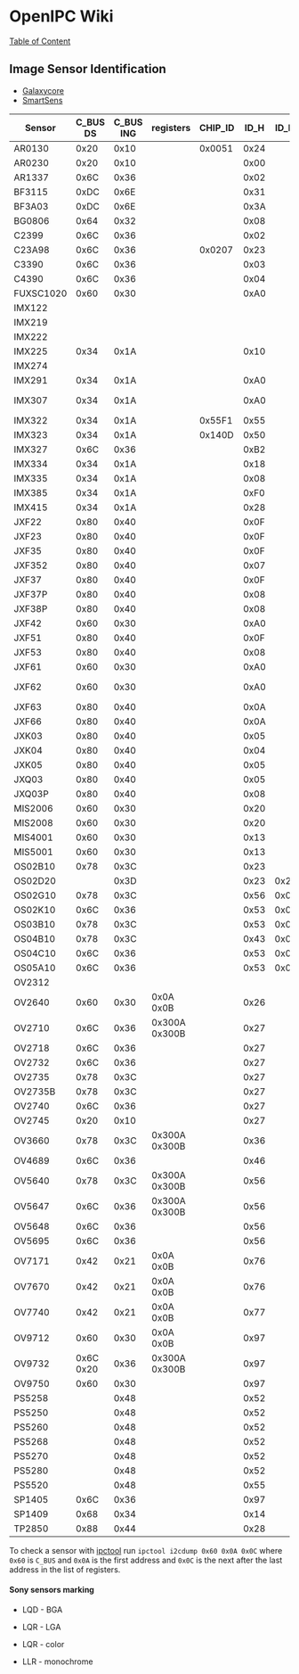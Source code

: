 # OpenIPC Wiki
[Table of Content](../../README.md)

Image Sensor Identification
---------------------------
- [Galaxycore](galaxycore/sensor.md)
- [SmartSens](smartsens/sensor.md)

| Sensor    | C_BUS DS  | C_BUS ING | registers     | CHIP_ID | ID_H | ID_M | ID_L |   FPS |    W |    H |   Wa |   Ha |   Size |  Pixel |  Sensitivity | SNR  | DR   | Technology | Manuf. | References                                                                                                                                                                                                                                                                                     |
|-----------|-----------|-----------|---------------|---------|------|------|------|------:|-----:|-----:|-----:|-----:|-------:|-------:|-------------:|------|------|------------|--------|------------------------------------------------------------------------------------------------------------------------------------------------------------------------------------------------------------------------------------------------------------------------------------------------|
| AR0130    | 0x20      | 0x10      |               | 0x0051  | 0x24 |      | 0x02 |  5~60 | 1650 | 1212 | 1280 |  960 | 1/3.0" | 3.75µm |              |      |      |            |        | [T20](https://github.com/themactep/openingenic/blob/master/kernel/sensors/t20/ar0130/ar0130.c)                                                                                                                                                                                                 |
| AR0230    | 0x20      | 0x10      |               |         | 0x00 |      | 0x56 |  5~60 | 1944 | 1116 | 1928 | 1088 | 1/2.7" | 3.00µm |              |      |      |            |        | [T20](https://github.com/themactep/openingenic/blob/master/kernel/sensors/t20/ar0230/ar0230.c)                                                                                                                                                                                                 |
| AR1337    | 0x6C      | 0x36      |               |         | 0x02 |      | 0x53 |  5~60 | 1920 | 1080 | 4208 | 3102 | 1/3.2" | 1.10µm |              |      |      |            |        |                                                                                                                                                                                                                                                                                                |
| BF3115    | 0xDC      | 0x6E      |               |         | 0x31 |      | 0x16 |    60 | 1293 |  733 | 1980 |  750 | 1/3.0" | 4.20µm |              |      |      |            |        | [T20](https://github.com/themactep/openingenic/blob/master/kernel/sensors/t20/bf3115/bf3115.c)                                                                                                                                                                                                 |         
| BF3A03    | 0xDC      | 0x6E      |               |         | 0x3A |      | 0x03 | 10~25 |  816 |  510 |      |      |        |        |              |      |      |            |        |                                                                                                                                                                                                                                                                                                |
| BG0806    | 0x64      | 0x32      |               |         | 0x08 |      | 0x06 |  5~30 | 2222 | 1350 |      |      |        |        |              |      |      |            |        | [T20](https://github.com/themactep/openingenic/blob/master/kernel/sensors/t20/bg0806/bg0806.c), [T30](https://github.com/themactep/openingenic/blob/master/kernel/sensors/t30/bg0806/bg0806.c)                                                                                                 |
| C2399     | 0x6C      | 0x36      |               |         | 0x02 |      | 0x0B |  5~30 | 1920 | 1080 |      |      |        |        |              |      |      |            |        |                                                                                                                                                                                                                                                                                                |
| C23A98    | 0x6C      | 0x36      |               | 0x0207  | 0x23 |      | 0x98 |  5~30 | 2270 | 1324 |      |      |        |        |              |      |      |            |        |                                                                                                                                                                                                                                                                                                |
| C3390     | 0x6C      | 0x36      |               |         | 0x03 |      | 0x01 |  5~30 | 2560 | 1440 |      |      |        |        |              |      |      |            |        |                                                                                                                                                                                                                                                                                                |
| C4390     | 0x6C      | 0x36      |               |         | 0x04 |      | 0x01 |  5~30 | 2856 | 1766 |      |      |        |        |              |      |      |            |        |                                                                                                                                                                                                                                                                                                |
| FUXSC1020 | 0x60      | 0x30      |               |         | 0xA0 |      | 0x42 |  5~25 | 1980 |  750 |      |      |        |        |              |      |      |            |        | [T20](https://github.com/themactep/openingenic/blob/master/kernel/sensors/t20/fuxsc1020/fuxsc1020.c), [T30](https://github.com/themactep/openingenic/blob/master/kernel/sensors/t30/fuxsc1020/fuxsc1020.c)                                                                                     |
| IMX122    |           |           |               |         |      |      |      |       |      |      |      |      |        |        |              |      |      |            |        |                                                                                                                                                                                                                                                                                                |
| IMX219    |           |           |               |         |      |      |      |       |      |      |      |      |        |        |              |      |      |            |        |                                                                                                                                                                                                                                                                                                |
| IMX222    |           |           |               |         |      |      |      |       |      |      |      |      |        |        |              |      |      |            |        |                                                                                                                                                                                                                                                                                                |
| IMX225    | 0x34      | 0x1A      |               |         | 0x10 |      | 0x01 | 10~30 | 1305 |  977 |      |      |        |        |              |      |      |            |        | [T20](https://github.com/themactep/openingenic/blob/master/kernel/sensors/t20/imx225/imx225.c)                                                                                                                                                                                                 |
| IMX274    |           |           |               |         |      |      |      |       |      |      |      |      |        |        |              |      |      |            |        |                                                                                                                                                                                                                                                                                                |
| IMX291    | 0x34      | 0x1A      |               |         | 0xA0 |      | 0xB2 | 15~30 | 2640 | 1125 |      |      |        |        |              |      |      |            |        | [T20](https://github.com/themactep/openingenic/blob/master/kernel/sensors/t20/imx291/imx291.c), [T30](https://github.com/themactep/openingenic/blob/master/kernel/sensors/t30/imx291/imx291.c)                                                                                                 |
| IMX307    | 0x34      | 0x1A      |               |         | 0xA0 |      | 0xB2 | 10~30 | 2200 | 1125 |      |      |        |        |              |      |      |            |        | [T30](https://github.com/themactep/openingenic/blob/master/kernel/sensors/t30/imx307/imx307.c), [T31](https://github.com/themactep/openingenic/blob/master/kernel/sensors/t31/imx307/imx307.c), [T40](https://github.com/themactep/openingenic/blob/master/kernel/sensors/t40/imx307/imx307.c) |
| IMX322    | 0x34      | 0x1A      |               | 0x55F1  | 0x55 |      | 0xEC |  5~30 | 1984 | 1125 |      |      |        |        |              |      |      |            |        | [T20](https://github.com/themactep/openingenic/blob/master/kernel/sensors/t20/imx322/imx322.c)                                                                                                                                                                                                 |
| IMX323    | 0x34      | 0x1A      |               | 0x140D  | 0x50 |      | 0x00 |  5~30 | 2200 | 1350 |      |      |        |        |              |      |      |            |        | [T20](https://github.com/themactep/openingenic/blob/master/kernel/sensors/t20/imx323/imx323.c), [T30](https://github.com/themactep/openingenic/blob/master/kernel/sensors/t30/imx323/imx323.c)                                                                                                 |
| IMX327    | 0x6C      | 0x36      |               |         | 0xB2 |      | 0x01 |  5~25 | 2136 | 2781 |      |      |        |        |              |      |      |            |        | [T30](https://github.com/themactep/openingenic/blob/master/kernel/sensors/t30/imx327/imx327.c)                                                                                                                                                                                                 |
| IMX334    | 0x34      | 0x1A      |               |         | 0x18 |      | 0x08 |    30 | 2250 | 1100 |      |      |        |        |              |      |      |            |        | [T40](https://github.com/themactep/openingenic/blob/master/kernel/sensors/t40/imx334/imx334.c)                                                                                                                                                                                                 |
| IMX335    | 0x34      | 0x1A      |               |         | 0x08 |      | 0x00 |  5~25 | 1200 | 4125 |      |      |        |        |              |      |      |            |        | [T30](https://github.com/themactep/openingenic/blob/master/kernel/sensors/t30/imx335/imx335.c), [T40](https://github.com/themactep/openingenic/blob/master/kernel/sensors/t40/imx335/imx335.c)                                                                                                 |
| IMX385    | 0x34      | 0x1A      |               |         | 0xF0 |      | 0x00 |  5~30 | 2200 | 1125 |      |      |        |        |              |      |      |            |        | [T30](https://github.com/themactep/openingenic/blob/master/kernel/sensors/t30/imx385/imx385.c)                                                                                                                                                                                                 |
| IMX415    | 0x34      | 0x1A      |               |         | 0x28 |      | 0x23 |    30 | 3865 | 2191 |      |      |        |        |              |      |      |            |        | [T40](https://github.com/themactep/openingenic/blob/master/kernel/sensors/t40/imx415/imx415.c)                                                                                                                                                                                                 | 
| JXF22     | 0x80      | 0x40      |               |         | 0x0F |      | 0x22 |  5~30 | 2400 | 1350 |      |      |        |        |              |      |      |            |        | [T20](https://github.com/themactep/openingenic/blob/master/kernel/sensors/t20/jxf22/jxf22.c), [T30](https://github.com/themactep/openingenic/blob/master/kernel/sensors/t30/jxf22/jxf22.c)                                                                                                     |
| JXF23     | 0x80      | 0x40      |               |         | 0x0F |      | 0x23 |  5~30 | 2560 | 1350 |      |      |        |        |              |      |      |            |        | [T20](https://github.com/themactep/openingenic/blob/master/kernel/sensors/t20/jxf23/jxf23.c), [T30](https://github.com/themactep/openingenic/blob/master/kernel/sensors/t30/jxf23/jxf23.c)                                                                                                     |
| JXF35     | 0x80      | 0x40      |               |         | 0x0F |      | 0x35 |  5~30 | 2560 | 1350 |      |      |        |        |              |      |      |            |        |                                                                                                                                                                                                                                                                                                |
| JXF352    | 0x80      | 0x40      |               |         | 0x07 |      | 0x01 |  5~30 | 1920 | 1080 |      |      |        |        |              |      |      |            |        |                                                                                                                                                                                                                                                                                                |
| JXF37     | 0x80      | 0x40      |               |         | 0x0F |      | 0x37 |  5~30 | 2400 | 1440 |      |      |        |        |              |      |      |            |        | [T31](https://github.com/themactep/openingenic/blob/master/kernel/sensors/t31/jxf37/jxf37.c)                                                                                                                                                                                                   |
| JXF37P    | 0x80      | 0x40      |               |         | 0x08 |      | 0x41 |  5~30 | 1920 | 1080 |      |      |        |        |              |      |      |            |        |                                                                                                                                                                                                                                                                                                |
| JXF38P    | 0x80      | 0x40      |               |         | 0x08 |      | 0x44 |  5~15 | 2560 | 2250 |      |      |        |        |              |      |      |            |        |                                                                                                                                                                                                                                                                                                |
| JXF42     | 0x60      | 0x30      |               |         | 0xA0 |      | 0x42 |  5~30 | 1920 | 1080 |      |      |        |        |              |      |      |            |        | [T20](https://github.com/themactep/openingenic/blob/master/kernel/sensors/t20/jxh42/jxh42.c)                                                                                                                                                                                                   |
| JXF51     | 0x80      | 0x40      |               |         | 0x0F |      | 0x51 |  5~30 | 1920 | 1080 |      |      |        |        |              |      |      |            |        |                                                                                                                                                                                                                                                                                                |
| JXF53     | 0x80      | 0x40      |               |         | 0x08 |      | 0x42 |  5~30 | 1920 | 1080 |      |      |        |        |              |      |      |            |        |                                                                                                                                                                                                                                                                                                |
| JXF61     | 0x60      | 0x30      |               |         | 0xA0 |      | 0x61 |  5~30 | 1600 |  900 |      |      |        |        |              |      |      |            |        | [T20](https://github.com/themactep/openingenic/blob/master/kernel/sensors/t20/jxh61/jxh61.c)                                                                                                                                                                                                   |
| JXF62     | 0x60      | 0x30      |               |         | 0xA0 |      | 0x62 |  5~30 | 1600 |  900 |      |      |        |        |              |      |      |            |        | [T20](https://github.com/themactep/openingenic/blob/master/kernel/sensors/t20/jxh62/jxh62.c), [T30](https://github.com/themactep/openingenic/blob/master/kernel/sensors/t30/jxh62/jxh62.c), [T31](https://github.com/themactep/openingenic/blob/master/kernel/sensors/t31/jxh62/jxh62.c)       |
| JXF63     | 0x80      | 0x40      |               |         | 0x0A |      | 0x63 |  5~30 | 1280 |  720 |      |      |        |        |              |      |      |            |        |                                                                                                                                                                                                                                                                                                |
| JXF66     | 0x80      | 0x40      |               |         | 0x0A |      | 0x66 |  5~30 | 1280 |  960 |      |      |        |        |              |      |      |            |        |                                                                                                                                                                                                                                                                                                |
| JXK03     | 0x80      | 0x40      |               |         | 0x05 |      | 0x03 |  5~15 | 2880 | 2000 |      |      |        |        |              |      |      |            |        | [T30](https://github.com/themactep/openingenic/blob/master/kernel/sensors/t30/jxk03/jxk03.c)                                                                                                                                                                                                   |
| JXK04     | 0x80      | 0x40      |               |         | 0x04 |      | 0x04 |  5~30 | 2560 | 1440 |      |      |        |        |              |      |      |            |        | [T40](https://github.com/themactep/openingenic/blob/master/kernel/sensors/t40/jxk04/jxk04.c)                                                                                                                                                                                                   |
| JXK05     | 0x80      | 0x40      |               |         | 0x05 |      | 0x05 |  5~25 | 2800 | 2000 |      |      |        |        |              |      |      |            |        |                                                                                                                                                                                                                                                                                                |
| JXQ03     | 0x80      | 0x40      |               |         | 0x05 |      | 0x07 |  5~30 | 3600 | 1600 |      |      |        |        |              |      |      |            |        | [T31](https://github.com/themactep/openingenic/blob/master/kernel/sensors/t31/jxq03/jxq03.c)                                                                                                                                                                                                   |
| JXQ03P    | 0x80      | 0x40      |               |         | 0x08 |      | 0x43 |  5~30 | 2304 | 1296 |      |      |        |        |              |      |      |            |        | [T31](https://github.com/themactep/openingenic/blob/master/kernel/sensors/t31/jxq03p/jxq03p.c)                                                                                                                                                                                                 |
| MIS2006   | 0x60      | 0x30      |               |         | 0x20 |      | 0x06 |  5~30 | 2133 | 1125 |      |      |        |        |              |      |      |            |        |                                                                                                                                                                                                                                                                                                |
| MIS2008   | 0x60      | 0x30      |               |         | 0x20 |      | 0x08 |  5~30 | 1920 | 1080 |      |      |        |        |              |      |      |            |        |                                                                                                                                                                                                                                                                                                |
| MIS4001   | 0x60      | 0x30      |               |         | 0x13 |      | 0x11 |  5~30 | 2560 | 1440 |      |      |        |        |              |      |      |            |        |                                                                                                                                                                                                                                                                                                |
| MIS5001   | 0x60      | 0x30      |               |         | 0x13 |      | 0x11 |  5~30 | 2560 | 1440 |      |      |        |        |              |      |      |            |        |                                                                                                                                                                                                                                                                                                |
| OS02B10   | 0x78      | 0x3C      |               |         | 0x23 |      | 0x08 |  5~30 | 1234 | 1361 |      |      |        |        |              |      |      |            |        | [T30](https://github.com/themactep/openingenic/blob/master/kernel/sensors/t30/os02b10/os02b10.c)                                                                                                                                                                                               |
| OS02D20   |           | 0x3D      |               |         | 0x23 | 0x29 | 0x02 |  5~60 | 2006 | 1103 |      |      |        |        |              |      |      |            |        |                                                                                                                                                                                                                                                                                                |
| OS02G10   | 0x78      | 0x3C      |               |         | 0x56 | 0x02 | 0x47 |  5~30 | 1920 | 1080 |      |      |        |        |              |      |      |            |        |                                                                                                                                                                                                                                                                                                |
| OS02K10   | 0x6C      | 0x36      |               |         | 0x53 | 0x02 | 0x43 | 5~120 | 1440 | 5000 |      |      |        |        |              |      |      |            |        |                                                                                                                                                                                                                                                                                                |
| OS03B10   | 0x78      | 0x3C      |               |         | 0x53 | 0x03 | 0x42 |  5~30 | 2304 | 1296 |      |      |        |        |              |      |      |            |        |                                                                                                                                                                                                                                                                                                |
| OS04B10   | 0x78      | 0x3C      |               |         | 0x43 | 0x08 | 0x01 |  5~30 | 1584 | 1818 |      |      |        |        |              |      |      |            |        |                                                                                                                                                                                                                                                                                                |
| OS04C10   | 0x6C      | 0x36      |               |         | 0x53 | 0x04 | 0x43 |  5~60 | 2140 | 1574 |      |      |        |        |              |      |      |            |        |                                                                                                                                                                                                                                                                                                |
| OS05A10   | 0x6C      | 0x36      |               |         | 0x53 | 0x05 | 0x41 |  5~30 | 3696 | 2337 |      |      |        |        |              |      |      |            |        | [T30](https://github.com/themactep/openingenic/blob/master/kernel/sensors/t30/os05a10/os05a10.c)                                                                                                                                                                                               |
| OV2312    |           |           |               |         |      |      |      |       | 1600 | 1300 |      |      | 1/2.9" | 3.00µm |              |      |      |            |        |                                                                                                                                                                                                                                                                                                |
| OV2640    | 0x60      | 0x30      | 0x0A 0x0B     |         | 0x26 |      | 0x41 |    15 | 1632 | 1232 | 1600 | 1200 | 1/4.0" | 2.20µm | 0.600V/lux.s | 40dB | 50dB |            |        |                                                                                                                                                                                                                                                                                                |
| OV2710    | 0x6C      | 0x36      | 0x300A 0x300B |         | 0x27 |      | 0x10 |    30 | 1952 | 1092 | 1920 | 1080 | 1/2.7" | 3.00µm | 3.700V/lux.s | 40dB | 69dB |            |        | [T20](https://github.com/themactep/openingenic/blob/master/kernel/sensors/t20/ov2710/ov2710.c)                                                                                                                                                                                                 |
| OV2718    | 0x6C      | 0x36      |               |         | 0x27 |      | 0x70 |  5~30 | 2212 | 1516 |      |      |        |        |              |      |      |            |        | [T30](https://github.com/themactep/openingenic/blob/master/kernel/sensors/t30/ov2718/ov2718.c)                                                                                                                                                                                                 |
| OV2732    | 0x6C      | 0x36      |               |         | 0x27 |      | 0x32 |  5~30 | 1264 | 1420 |      |      |        |        |              |      |      |            |        | [T30](https://github.com/themactep/openingenic/blob/master/kernel/sensors/t30/ov2732/ov2732.c)                                                                                                                                                                                                 |
| OV2735    | 0x78      | 0x3C      |               |         | 0x27 |      | 0x35 |  5~30 | 2106 | 1595 |      |      |        |        |              |      |      |            |        | [T30](https://github.com/themactep/openingenic/blob/master/kernel/sensors/t30/ov2735/ov2735.c)                                                                                                                                                                                                 |
| OV2735B   | 0x78      | 0x3C      |               |         | 0x27 |      | 0x35 |  5~30 | 2106 | 1595 |      |      |        |        |              |      |      |            |        | [T30](https://github.com/themactep/openingenic/blob/master/kernel/sensors/t30/ov2735b/ov2735b.c)                                                                                                                                                                                               |
| OV2740    | 0x6C      | 0x36      |               |         | 0x27 |      | 0x40 |  5~30 | 1920 | 1080 |      |      |        |        |              |      |      |            |        |                                                                                                                                                                                                                                                                                                |
| OV2745    | 0x20      | 0x10      |               |         | 0x27 |      | 0x40 |  5~30 | 1928 | 1088 |      |      |        |        |              |      |      |            |        |                                                                                                                                                                                                                                                                                                |
| OV3660    | 0x78      | 0x3C      | 0x300A 0x300B |         | 0x36 |      | 0x60 |    15 | 2080 | 1548 | 2048 | 1536 |   1/5" | 1.40µm | 0.670V/lux.s | 34dB | 70dB |
| OV4689    | 0x6C      | 0x36      |               |         | 0x46 |      | 0x88 |  5~25 | 2125 | 1556 |      |      |        |        |              |      |      |            |        | [T20](https://github.com/themactep/openingenic/blob/master/kernel/sensors/t20/ov4689/ov4689.c), [T30](https://github.com/themactep/openingenic/blob/master/kernel/sensors/t30/ov4689/ov4689.c)                                                                                                 |
| OV5640    | 0x78      | 0x3C      | 0x300A 0x300B |         | 0x56 |      | 0x40 |    15 | 2624 | 1964 | 2592 | 1944 |   1/4" | 1.40µm | 0.600V/lux.s | 36dB | 68dB |            |        |                                                                                                                                                                                                                                                                                                |
| OV5647    | 0x6C      | 0x36      | 0x300A 0x300B |         | 0x56 |      | 0x47 | 10~15 | 2624 | 1956 | 2592 | 1944 |   1/4" | 1.40µm |              |      |      |            |        |                                                                                                                                                                                                                                                                                                |
| OV5648    | 0x6C      | 0x36      |               |         | 0x56 |      | 0x48 | 10~15 | 2816 | 1984 |      |      |        |        |              |      |      |            |        | [T30](https://github.com/themactep/openingenic/blob/master/kernel/sensors/t30/ov5648/ov5648.c)                                                                                                                                                                                                 |
| OV5695    | 0x6C      | 0x36      |               |         | 0x56 |      | 0x95 |  5~60 | 1920 | 1080 |      |      |        |        |              |      |      |            |        |                                                                                                                                                                                                                                                                                                |
| OV7171    | 0x42      | 0x21      | 0x0A 0x0B     |         | 0x76 |      | 0x73 |    30 |  656 |  488 |  640 |  480 |   1/6" | 3.60µm | 1.300V/lux.s | 46dB | 52dB |            |        |                                                                                                                                                                                                                                                                                                |
| OV7670    | 0x42      | 0x21      | 0x0A 0x0B     |         | 0x76 |      | 0x70 |    30 |  656 |  488 |  640 |  480 |   1/6" | 3.60µm | 1.100V/lux.s | 40dB |      |            |        |                                                                                                                                                                                                                                                                                                |
| OV7740    | 0x42      | 0x21      | 0x0A 0x0B     |         | 0x77 |      | 0x40 |    60 |  656 |  488 |  640 |  480 |   1/5" | 4.20µm | 1.100V/lux.s | 40dB |      |            |        |                                                                                                                                                                                                                                                                                                |
| OV9712    | 0x60      | 0x30      | 0x0A 0x0B     |         | 0x97 |      | 0x11 |    30 | 1296 |  818 | 1280 |  800 |   1/4" | 3.00µm | 3.300V/lux.s | 39dB | 69dB |            |        | [T20](https://github.com/themactep/openingenic/blob/master/kernel/sensors/t20/ov9712/ov9712.c)                                                                                                                                                                                                 |
| OV9732    | 0x6C 0x20 | 0x36      | 0x300A 0x300B |         | 0x97 |      | 0x32 |    30 | 1296 |  736 | 1280 |  720 |   1/4" | 3.00µm | 2.066V/lux.s | 39dB | 72dB |            |        | [T20](https://github.com/themactep/openingenic/blob/master/kernel/sensors/t20/ov9732/ov9732.c)                                                                                                                                                                                                 |
| OV9750    | 0x60      | 0x30      |               |         | 0x97 |      | 0x50 |  5~30 | 1943 |  988 |      |      |        |        |              |      |      |            |        | [T20](https://github.com/themactep/openingenic/blob/master/kernel/sensors/t20/ov9750/ov9750.c)                                                                                                                                                                                                 |
| PS5258    |           | 0x48      |               |         | 0x52 |      | 0x58 |  5~30 | 2560 | 1920 |      |      |        |        |              |      |      |            |        |                                                                                                                                                                                                                                                                                                |
| PS5250    |           | 0x48      |               |         | 0x52 |      | 0x50 |  5~30 | 2252 | 1349 |      |      |        |        |              |      |      |            |        | [T30](https://github.com/themactep/openingenic/blob/master/kernel/sensors/t30/ps5250/ps5250.c)                                                                                                                                                                                                 |
| PS5260    |           | 0x48      |               |         | 0x52 |      | 0x60 |  5~15 | 2252 | 1125 |      |      |        |        |              |      |      |            |        | [T30](https://github.com/themactep/openingenic/blob/master/kernel/sensors/t30/ps5260/ps5260.c)                                                                                                                                                                                                 |
| PS5268    |           | 0x48      |               |         | 0x52 |      | 0x68 |  5~30 | 2560 | 1920 |      |      |        |        |              |      |      |            |        |                                                                                                                                                                                                                                                                                                |
| PS5270    |           | 0x48      |               |         | 0x52 |      | 0x70 |  5~20 | 1592 | 1820 |      |      |        |        |              |      |      |            |        | [T30](https://github.com/themactep/openingenic/blob/master/kernel/sensors/t30/ps5270/ps5270.c)                                                                                                                                                                                                 |
| PS5280    |           | 0x48      |               |         | 0x52 |      | 0x80 |  5~30 | 2250 | 1440 |      |      |        |        |              |      |      |            |        | [T30](https://github.com/themactep/openingenic/blob/master/kernel/sensors/t30/ps5280/ps5280.c)                                                                                                                                                                                                 |
| PS5520    |           | 0x48      |               |         | 0x55 |      | 0x20 |  5~20 | 2560 | 1920 |      |      |        |        |              |      |      |            |        |                                                                                                                                                                                                                                                                                                |
| SP1405    | 0x6C      | 0x36      |               |         | 0x97 |      | 0x32 |  5~30 | 1280 |  720 |      |      |        |        |              |      |      |            |        |                                                                                                                                                                                                                                                                                                |
| SP1409    | 0x68      | 0x34      |               |         | 0x14 |      | 0x09 |  5~30 | 1328 |  899 |      |      |        |        |              |      |      |            |        | [T20](https://github.com/themactep/openingenic/blob/master/kernel/sensors/t20/sp1409/sp1409.c)                                                                                                                                                                                                 |
| TP2850    | 0x88      | 0x44      |               |         | 0x28 |      | 0x50 |  5~30 | 1920 | 1080 |      |      |        |        |              |      |      |            |        |                                                                                                                                                                                                                                                                                                |

To check a sensor with [ipctool](https://github.com/openipc/ipctool) run `ipctool i2cdump 0x60 0x0A 0x0C` where `0x60` is `C_BUS` and `0x0A` is the
first address and `0x0C` is the next after the last address in the list of registers.    

#### Sony sensors marking

- LQD - BGA
- LQR - LGA

- LQR - color
- LLR - monochrome

